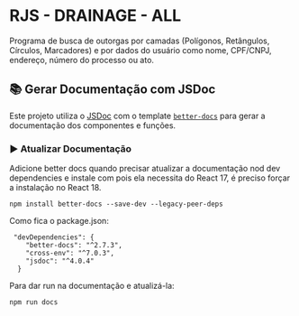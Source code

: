 # RJS - DRAINAGE - ALL

Programa de busca de outorgas por camadas (Polígonos, Retângulos, Círculos, Marcadores) e por dados do usuário como nome, CPF/CNPJ, endereço, número do processo ou ato.

## 📚 Gerar Documentação com JSDoc

Este projeto utiliza o [JSDoc](https://jsdoc.app/) com o template [`better-docs`](https://github.com/SoftwareBrothers/better-docs) para gerar a documentação dos componentes e funções.

### ▶️ Atualizar Documentação

Adicione better docs quando precisar atualizar a documentação nod dev dependencies e instale com pois ela necessita do React 17, é preciso
forçar a instalação no React 18.

```
npm install better-docs --save-dev --legacy-peer-deps
```
Como fica o package.json:
```
 "devDependencies": {
    "better-docs": "^2.7.3",
    "cross-env": "^7.0.3",
    "jsdoc": "^4.0.4"
  }
```
Para dar run na documentação e atualizá-la:
```
npm run docs
```


